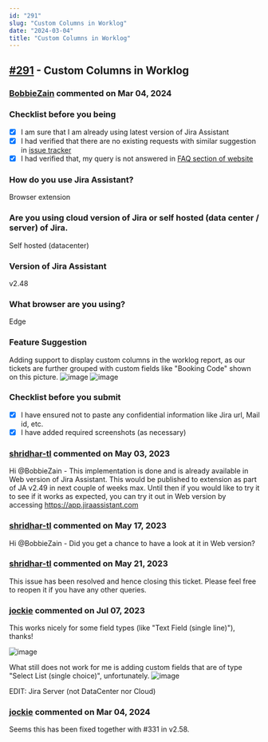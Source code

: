 ```yaml
---
id: "291"
slug: "Custom Columns in Worklog"
date: "2024-03-04"
title: "Custom Columns in Worklog"
---
```



## [#291](https://github.com/shridhar-tl/jira-assistant/issues/291) - Custom Columns in Worklog

### [BobbieZain](https://github.com/BobbieZain) commented on Mar 04, 2024

### Checklist before you being

- [X] I am sure that I am already using latest version of Jira Assistant
- [X] I had verified that there are no existing requests with similar suggestion in [issue tracker](https://github.com/shridhar-tl/jira-assistant/issues)
- [X] I had verified that, my query is not answered in [FAQ section of website](https://www.jiraassistant.com/faq)

### How do you use Jira Assistant?

Browser extension

### Are you using cloud version of Jira or self hosted (data center / server) of Jira.

Self hosted (datacenter)

### Version of Jira Assistant

v2.48

### What browser are you using?

Edge

### Feature Suggestion

Adding support to display custom columns in the worklog report, as our tickets are further grouped with custom fields like "Booking Code" shown on this picture.
![image](https://user-images.githubusercontent.com/128392753/226365853-f7919985-8622-42cc-9e1b-89a4ce742731.png)
![image](https://user-images.githubusercontent.com/128392753/226366677-13331686-34ce-421c-8669-8cd1ccb018d7.png)


### Checklist before you submit

- [X] I have ensured not to paste any confidential information like Jira url, Mail id, etc.
- [X] I have added required screenshots (as necessary)

### [shridhar-tl](https://github.com/shridhar-tl) commented on May 03, 2023

Hi @BobbieZain - This implementation is done and is already available in Web version of Jira Assistant. This would be published to extension as part of JA v2.49 in next couple of weeks max. Until then if you would like to try it to see if it works as expected, you can try it out in Web version by accessing https://app.jiraassistant.com

### [shridhar-tl](https://github.com/shridhar-tl) commented on May 17, 2023

Hi @BobbieZain - Did you get a chance to have a look at it in Web version?

### [shridhar-tl](https://github.com/shridhar-tl) commented on May 21, 2023

This issue has been resolved and hence closing this ticket. Please feel free to reopen it if you have any other queries.

### [jockie](https://github.com/jockie) commented on Jul 07, 2023

This works nicely for some field types (like "Text Field (single line)"), thanks!

![image](https://github.com/shridhar-tl/jira-assistant/assets/6338005/dcd01ed7-1ab2-4ffd-8a5d-39536142d63f)



What still does not work for me is adding custom fields that are of type "Select List (single choice)", unfortunately.
![image](https://github.com/shridhar-tl/jira-assistant/assets/6338005/8bfd9769-1e82-4aba-a702-72ef967f432a)

EDIT: Jira Server (not DataCenter nor Cloud)

### [jockie](https://github.com/jockie) commented on Mar 04, 2024

Seems this has been fixed together with #331 in v2.58.
